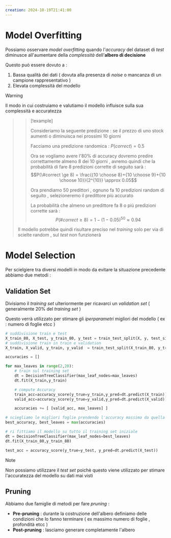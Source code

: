 ```yaml
---
creation: 2024-10-19T21:41:00
---
```

# Model Overfitting

Possiamo osservare *model overfitting* quando l'*accuracy* del dataset di *test* diminusce all'aumentare della *complessità* dell'**albero di decisione**

Questo può essere dovuto a : 
1. Bassa qualità dei dati ( dovuta alla presenza di *noise* o mancanza di un campione rappresentativo )
2. Elevata complessità del modello 

>[!warning] 
Il modo in cui costruiamo e valutiamo il modello influisce sulla sua complessità e accuratezza
>>[!example]
>>
>>Consideriamo la seguente predizione : se il prezzo di uno stock aumenti o diminuisca nei prossimi 10 giorni 
>>
>>Facciamo una predizione randomica : $P(correct)=0.5$
>>
>>Ora se vogliamo avere l'80% di accuracy dovremo predire correttamente almeno 8 dei 10 giorni , avremo quindi che la probabilità di fare 8 predizioni corrette di seguito sarà :
>>$$P(\#correct \ge 8) = \frac{{10 \choose 8}+{10 \choose 9}+{10 \choose  10}}{2^{10}} \approx 0.05$$
>>
>>Ora prendiamo 50 predittori , ognuno fa 10 predizioni random di seguito , selezioneremo il predittore più accurato 
>>
>>La probabilità che almeno un predittore fa 8 o più predizioni corrette sarà : 
>>$$P(\#correct \geq 8 ) = 1-(1-0.05)^{50} \approx 0.94$$
>>
>
>Il modello potrebbe quindi risultare preciso nel *training* solo per via di scielte random , sul *test* non funzionerà

# Model Selection

Per scielgiere tra diversi modelli in modo da evitare la situazione precedente abbiamo due metodi : 
## Validation Set

Divisiamo il *training set* ulteriormente per ricavarci un *validation set* ( generalmente $20\%$ del *training set* )

Questo verrà utilizzato per stimare gli *iperparametri* migliori del modello ( ex : numero di foglie etcc )

```python
# suddivisione train e test
X_train_80, X_test, y_train_80, y_test = train_test_split(X, y, test_size=0.20, random_state=42)
# suddivisione train in train e validation
X_train, X_valid, y_train, y_valid  = train_test_split(X_train_80, y_train_80,test_size=0.20, random_state=42)

accuracies = []

for max_leaves in range(2,20):
    # train sul training set
    dt = DecisionTreeClassifier(max_leaf_nodes=max_leaves)
    dt.fit(X_train,y_train)

    # compute Accuracy
    train_acc=accuracy_score(y_true=y_train,y_pred=dt.predict(X_train))
    valid_acc=accuracy_score(y_true=y_valid,y_pred=dt.predict(X_valid))

    accuracies += [ [valid_acc, max_leaves] ]

# sciegliamo le migliori foglie prendendo l'accuracy massima da quella caolcata con il validation set
best_accuracy, best_leaves = max(accuracies)

# ri fittiamo il modello su tutto il training set iniziale
dt = DecisionTreeClassifier(max_leaf_nodes=best_leaves)
dt.fit(X_train_80,y_train_80)

test_acc = accuracy_score(y_true=y_test, y_pred=dt.predict(X_test))
```

>[!note] 
>Non possiamo utilizzare il *test set* poichè questo viene utilizzato per stimare  l'accuratezza del modello su dati mai visti
## Pruning

Abbiamo due famiglie di metodi per fare *pruning* :
+ **Pre-pruning** : durante la costruzione dell'albero definiamo delle condizioni che lo fanno terminare ( ex massimo numero di foglie , profondità etcc )
+ **Post-pruning** : lasciamo generare completamente l'albero 